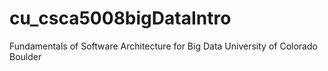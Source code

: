 # cu_csca5008bigDataIntro
Fundamentals of Software Architecture for Big Data University of Colorado Boulder
